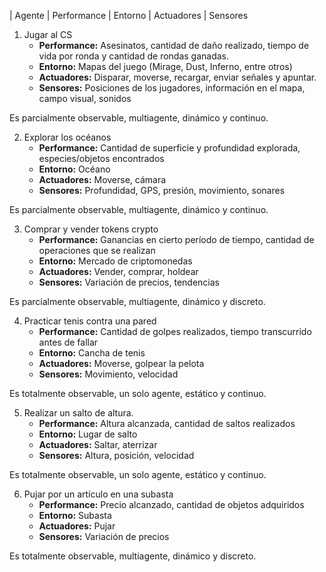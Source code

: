 | Agente | Performance | Entorno | Actuadores | Sensores
1. Jugar al CS
    - **Performance:** Asesinatos, cantidad de daño realizado, tiempo de vida por ronda y cantidad de rondas ganadas.  
    - **Entorno:** Mapas del juego (Mirage, Dust, Inferno, entre otros)  
    - **Actuadores:** Disparar, moverse, recargar, enviar señales y apuntar.
    - **Sensores:** Posiciones de los jugadores, información en el mapa, campo visual, sonidos

Es parcialmente observable, multiagente, dinámico y continuo.  


2. Explorar los océanos
    - **Performance:**
        Cantidad de superficie y profundidad explorada, especies/objetos encontrados
    - **Entorno:** Océano
    - **Actuadores:** Moverse, cámara
    - **Sensores:** Profundidad, GPS, presión, movimiento, sonares
      
Es parcialmente observable, multiagente, dinámico y continuo.  

3. Comprar y vender tokens crypto
    - **Performance:** Ganancias en cierto período de tiempo, cantidad de operaciones que se realizan
    - **Entorno:** Mercado de criptomonedas
    - **Actuadores:** Vender, comprar, holdear
    - **Sensores:** Variación de precios, tendencias  
        
Es parcialmente observable, multiagente, dinámico y discreto.  


4. Practicar tenis contra una pared
    - **Performance:** Cantidad de golpes realizados, tiempo transcurrido antes de fallar
    - **Entorno:** Cancha de tenis
    - **Actuadores:** Moverse, golpear la pelota
    - **Sensores:** Movimiento, velocidad
        
           
Es totalmente observable, un solo agente, estático y continuo.  

5. Realizar un salto de altura.
    - **Performance:** Altura alcanzada, cantidad de saltos realizados
    - **Entorno:** Lugar de salto
    - **Actuadores:** Saltar, aterrizar
    - **Sensores:** Altura, posición, velocidad   
              
Es totalmente observable, un solo agente, estático y continuo.  


6. Pujar por un artículo en una subasta
    - **Performance:** Precio alcanzado, cantidad de objetos adquiridos
    - **Entorno:** Subasta
    - **Actuadores:** Pujar
    - **Sensores:** Variación de precios
       
Es totalmente observable, multiagente, dinámico y discreto.
